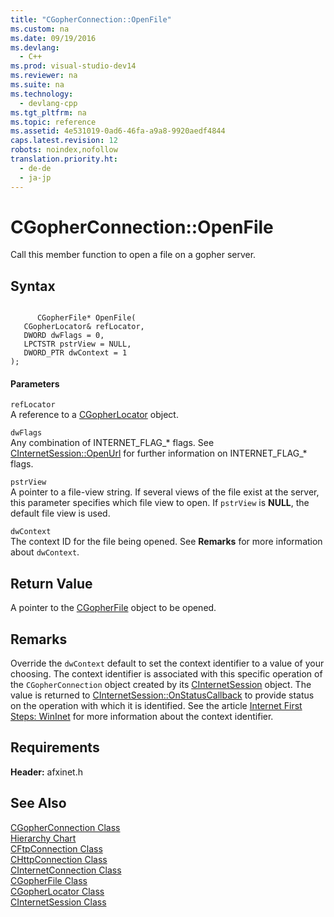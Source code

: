 ```yaml
---
title: "CGopherConnection::OpenFile"
ms.custom: na
ms.date: 09/19/2016
ms.devlang: 
  - C++
ms.prod: visual-studio-dev14
ms.reviewer: na
ms.suite: na
ms.technology: 
  - devlang-cpp
ms.tgt_pltfrm: na
ms.topic: reference
ms.assetid: 4e531019-0ad6-46fa-a9a8-9920aedf4844
caps.latest.revision: 12
robots: noindex,nofollow
translation.priority.ht: 
  - de-de
  - ja-jp
---
```

# CGopherConnection::OpenFile
Call this member function to open a file on a gopher server.  
  
## Syntax  
  
```  
  
      CGopherFile* OpenFile(  
   CGopherLocator& refLocator,  
   DWORD dwFlags = 0,  
   LPCTSTR pstrView = NULL,  
   DWORD_PTR dwContext = 1   
);  
```  
  
#### Parameters  
 `refLocator`  
 A reference to a [CGopherLocator](../vs140/CGopherLocator-Class.md) object.  
  
 `dwFlags`  
 Any combination of INTERNET_FLAG_* flags. See [CInternetSession::OpenUrl](../vs140/CInternetSession--OpenURL.md) for further information on INTERNET_FLAG_\* flags.  
  
 `pstrView`  
 A pointer to a file-view string. If several views of the file exist at the server, this parameter specifies which file view to open. If `pstrView` is **NULL**, the default file view is used.  
  
 `dwContext`  
 The context ID for the file being opened. See **Remarks** for more information about `dwContext`.  
  
## Return Value  
 A pointer to the [CGopherFile](../vs140/CGopherFile-Class.md) object to be opened.  
  
## Remarks  
 Override the `dwContext` default to set the context identifier to a value of your choosing. The context identifier is associated with this specific operation of the `CGopherConnection` object created by its [CInternetSession](../vs140/CInternetSession-Class.md) object. The value is returned to [CInternetSession::OnStatusCallback](../vs140/CInternetSession--OnStatusCallback.md) to provide status on the operation with which it is identified. See the article [Internet First Steps: WinInet](../vs140/WinInet-Basics.md) for more information about the context identifier.  
  
## Requirements  
 **Header:** afxinet.h  
  
## See Also  
 [CGopherConnection Class](../vs140/CGopherConnection-Class.md)   
 [Hierarchy Chart](../vs140/Hierarchy-Chart.md)   
 [CFtpConnection Class](../vs140/CFtpConnection-Class.md)   
 [CHttpConnection Class](../vs140/CHttpConnection-Class.md)   
 [CInternetConnection Class](../vs140/CInternetConnection-Class.md)   
 [CGopherFile Class](../vs140/CGopherFile-Class.md)   
 [CGopherLocator Class](../vs140/CGopherLocator-Class.md)   
 [CInternetSession Class](../vs140/CInternetSession-Class.md)
